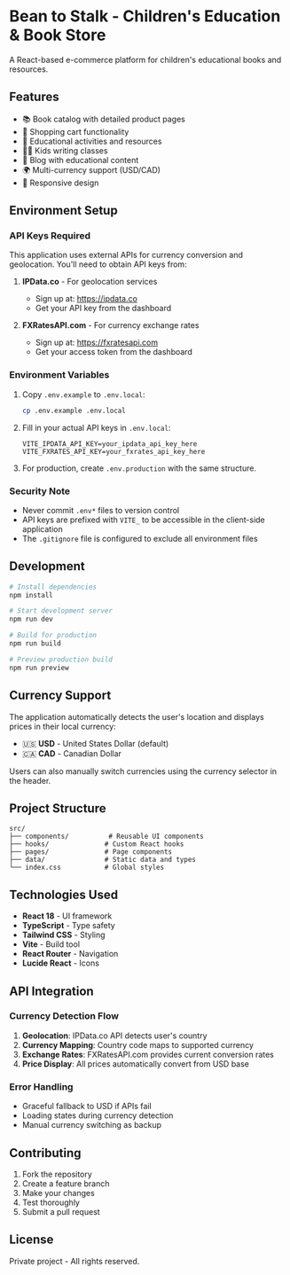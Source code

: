# Bean to Stalk - Children's Education & Book Store

A React-based e-commerce platform for children's educational books and resources.

## Features

- 📚 Book catalog with detailed product pages
- 🛒 Shopping cart functionality
- 🎨 Educational activities and resources
- 👨‍🏫 Kids writing classes
- 📝 Blog with educational content
- 🌍 Multi-currency support (USD/CAD)
- 📱 Responsive design

## Environment Setup

### API Keys Required

This application uses external APIs for currency conversion and geolocation. You'll need to obtain API keys from:

1. **IPData.co** - For geolocation services
   - Sign up at: https://ipdata.co
   - Get your API key from the dashboard

2. **FXRatesAPI.com** - For currency exchange rates
   - Sign up at: https://fxratesapi.com
   - Get your access token from the dashboard

### Environment Variables

1. Copy `.env.example` to `.env.local`:
   ```bash
   cp .env.example .env.local
   ```

2. Fill in your actual API keys in `.env.local`:
   ```
   VITE_IPDATA_API_KEY=your_ipdata_api_key_here
   VITE_FXRATES_API_KEY=your_fxrates_api_key_here
   ```

3. For production, create `.env.production` with the same structure.

### Security Note

- Never commit `.env*` files to version control
- API keys are prefixed with `VITE_` to be accessible in the client-side application
- The `.gitignore` file is configured to exclude all environment files

## Development

```bash
# Install dependencies
npm install

# Start development server
npm run dev

# Build for production
npm run build

# Preview production build
npm run preview
```

## Currency Support

The application automatically detects the user's location and displays prices in their local currency:

- 🇺🇸 **USD** - United States Dollar (default)
- 🇨🇦 **CAD** - Canadian Dollar

Users can also manually switch currencies using the currency selector in the header.

## Project Structure

```
src/
├── components/          # Reusable UI components
├── hooks/              # Custom React hooks
├── pages/              # Page components
├── data/               # Static data and types
└── index.css           # Global styles
```

## Technologies Used

- **React 18** - UI framework
- **TypeScript** - Type safety
- **Tailwind CSS** - Styling
- **Vite** - Build tool
- **React Router** - Navigation
- **Lucide React** - Icons

## API Integration

### Currency Detection Flow

1. **Geolocation**: IPData.co API detects user's country
2. **Currency Mapping**: Country code maps to supported currency
3. **Exchange Rates**: FXRatesAPI.com provides current conversion rates
4. **Price Display**: All prices automatically convert from USD base

### Error Handling

- Graceful fallback to USD if APIs fail
- Loading states during currency detection
- Manual currency switching as backup

## Contributing

1. Fork the repository
2. Create a feature branch
3. Make your changes
4. Test thoroughly
5. Submit a pull request

## License

Private project - All rights reserved.